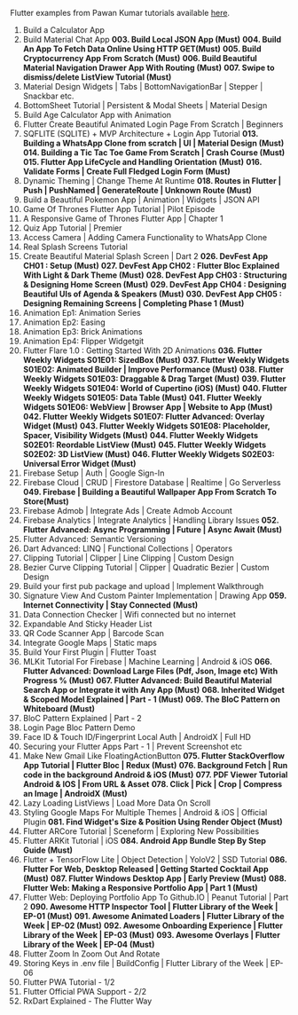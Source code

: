 Flutter examples from Pawan Kumar tutorials available [here](https://www.youtube.com/watch?v=Nl2kmAbC0bg&list=PLR2qQy0Zxs_WAho9MWS1e36xF9PKLdM5w).

001. Build a Calculator App
002. Build Material Chat App 
**003. Build Local JSON App (Must)**
**004. Build An App To Fetch Data Online Using HTTP GET(Must)**
**005. Build Cryptocurrency App From Scratch (Must)**
**006. Build Beautiful Material Navigation Drawer App With Routing (Must)**
**007. Swipe to dismiss/delete ListView Tutorial (Must)**
008. Material Design Widgets | Tabs | BottomNavigationBar | Stepper | Snackbar etc.
009. BottomSheet Tutorial | Persistent & Modal Sheets | Material Design
010. Build Age Calculator App with Animation
011. Flutter Create Beautiful Animated Login Page From Scratch | Beginners
012. SQFLITE (SQLITE) + MVP Architecture + Login App Tutorial
**013. Building a WhatsApp Clone from scratch | UI | Material Design (Must)**
**014. Building a Tic Tac Toe Game From Scratch | Crash Course (Must)**
**015. Flutter App LifeCycle and Handling Orientation (Must)**
**016. Validate Forms | Create Full Fledged Login Form (Must)**
017. Dynamic Theming | Change Theme At Runtime
**018. Routes in Flutter | Push | PushNamed | GenerateRoute | Unknown Route (Must)**
019. Build a Beautiful Pokemon App | Animation | Widgets | JSON API
020. Game Of Thrones Flutter App Tutorial | Pilot Episode
021. A Responsive Game of Thrones Flutter App | Chapter 1
022. Quiz App Tutorial | Premier
023. Access Camera | Adding Camera Functionality to WhatsApp Clone
024. Real Splash Screens Tutorial
025. Create Beautiful Material Splash Screen | Dart 2
**026. DevFest App CH01 : Setup (Must)**
**027. DevFest App CH02 : Flutter Bloc Explained With Light & Dark Theme (Must)**
**028. DevFest App CH03 : Structuring & Designing Home Screen (Must)**
**029. DevFest App CH04 : Designing Beautiful UIs of Agenda & Speakers (Must)**
**030. DevFest App CH05 : Designing Remaining Screens | Completing Phase 1 (Must)**
031. Animation Ep1: Animation Series
032. Animation Ep2: Easing
033. Animation Ep3: Brick Animations
034. Animation Ep4: Flipper Widgetgit
035. Flutter Flare 1.0 : Getting Started With 2D Animations
**036. Flutter Weekly Widgets S01E01: SizedBox (Must)**
**037. Flutter Weekly Widgets S01E02: Animated Builder | Improve Performance (Must)**
**038. Flutter Weekly Widgets S01E03: Draggable & Drag Target (Must)**
**039. Flutter Weekly Widgets S01E04: World of Cupertino (iOS) (Must)**
**040. Flutter Weekly Widgets S01E05: Data Table (Must)**
**041. Flutter Weekly Widgets S01E06: WebView | Browser App | Website to App (Must)**
**042. Flutter Weekly Widgets S01E07: Flutter Advanced: Overlay Widget (Must)**
**043. Flutter Weekly Widgets S01E08: Placeholder, Spacer, Visibility Widgets (Must)**
**044. Flutter Weekly Widgets S02E01: Reordable ListView (Must)**
**045. Flutter Weekly Widgets S02E02: 3D ListView (Must)**
**046. Flutter Weekly Widgets S02E03: Universal Error Widget (Must)**
047. Firebase Setup | Auth | Google Sign-In
048. Firebase Cloud | CRUD | Firestore Database | Realtime | Go Serverless
**049. Firebase | Building a Beautiful Wallpaper App From Scratch To Store(Must)**
050. Firebase Admob | Integrate Ads | Create Admob Account
051. Firebase Analytics | Integrate Analytics | Handling Library Issues
**052. Flutter Advanced: Async Programming | Future | Async Await (Must)**
053. Flutter Advanced: Semantic Versioning
054. Dart Advanced: LINQ | Functional Collections | Operators
055. Clipping Tutorial | Clipper | Line Clipping | Custom Design
056. Bezier Curve Clipping Tutorial | Clipper | Quadratic Bezier | Custom Design
057. Build your first pub package and upload | Implement Walkthrough
058. Signature View And Custom Painter Implementation | Drawing App
**059. Internet Connectivity | Stay Connected (Must)**
060. Data Connection Checker | Wifi connected but no internet
061. Expandable And Sticky Header List
062. QR Code Scanner App | Barcode Scan
063. Integrate Google Maps | Static maps
064. Build Your First Plugin | Flutter Toast
065. MLKit Tutorial For Firebase | Machine Learning | Android & iOS
**066. Flutter Advanced: Download Large Files (Pdf, Json, Image etc) With Progress % (Must)**
**067. Flutter Advanced: Build Beautiful Material Search App or Integrate it with Any App (Must)**
**068. Inherited Widget & Scoped Model Explained | Part - 1 (Must)**
**069. The BloC Pattern on Whiteboard (Must)**
070. BloC Pattern Explained | Part - 2
071. Login Page Bloc Pattern Demo
072. Face ID & Touch ID/Fingerprint Local Auth | AndroidX | Full HD
073. Securing your Flutter Apps Part - 1 | Prevent Screenshot etc
074. Make New Gmail Like FloatingActionButton
**075. Flutter StackOverflow App Tutorial | Flutter Bloc | Redux (Must)**
**076. Background Fetch | Run code in the background Android & iOS (Must)**
**077. PDF Viewer Tutorial Android & IOS | From URL & Asset**
**078. Click | Pick | Crop | Compress an Image | AndroidX (Must)**
079. Lazy Loading ListViews | Load More Data On Scroll
080. Styling Google Maps For Multiple Themes | Android & iOS | Official Plugin
**081. Find Widget's Size & Position Using Render Object (Must)**
082. Flutter ARCore Tutorial | Sceneform | Exploring New Possibilities
083. Flutter ARKit Tutorial | iOS
**084. Android App Bundle Step By Step Guide (Must)**
085. Flutter + TensorFlow Lite | Object Detection | YoloV2 | SSD Tutorial
**086. Flutter For Web, Desktop Released | Getting Started Cocktail App (Must)**
**087. Flutter Windows Desktop App | Early Preview (Must)**
**088. Flutter Web: Making a Responsive Portfolio App | Part 1 (Must)**
089. Flutter Web: Deploying Portfolio App To Github.IO | Peanut Tutorial | Part 2 
**090. Awesome HTTP Inspector Tool | Flutter Library of the Week | EP-01 (Must)**
**091. Awesome Animated Loaders | Flutter Library of the Week | EP-02 (Must)**
**092. Awesome Onboarding Experience | Flutter Library of the Week | EP-03 (Must)**
**093. Awesome Overlays | Flutter Library of the Week | EP-04 (Must)**
094. Flutter Zoom In Zoom Out And Rotate
095. Storing Keys in .env file | BuildConfig | Flutter Library of the Week | EP-06
096. Flutter PWA Tutorial - 1/2
097. Flutter Official PWA Support - 2/2
098. RxDart Explained - The Flutter Way